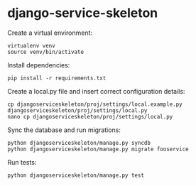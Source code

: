 django-service-skeleton
=======================

Create a virtual environment:

```
virtualenv venv
source venv/bin/activate
```

Install dependencies:

```
pip install -r requirements.txt
```

Create a local.py file and insert correct configuration details:

```
cp djangoserviceskeleton/proj/settings/local.example.py djangoserviceskeleton/proj/settings/local.py
nano cp djangoserviceskeleton/proj/settings/local.py
```

Sync the database and run migrations:

```
python djangoserviceskeleton/manage.py syncdb
python djangoserviceskeleton/manage.py migrate fooservice
```

Run tests:

```
python djangoserviceskeleton/manage.py test
```